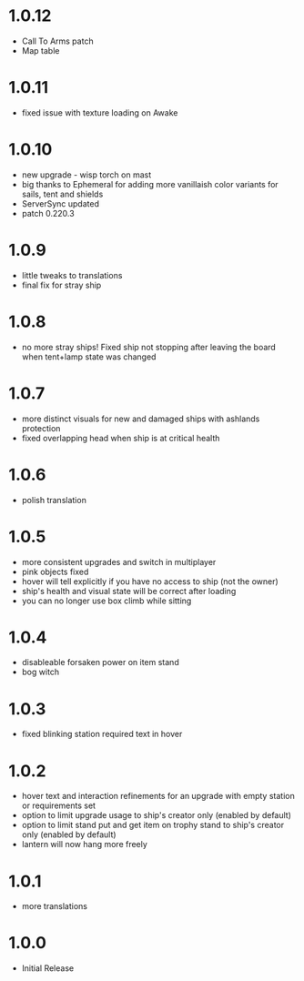 # 1.0.12
* Call To Arms patch
* Map table

# 1.0.11
* fixed issue with texture loading on Awake

# 1.0.10
* new upgrade - wisp torch on mast
* big thanks to Ephemeral for adding more vanillaish color variants for sails, tent and shields
* ServerSync updated
* patch 0.220.3

# 1.0.9
* little tweaks to translations
* final fix for stray ship

# 1.0.8
* no more stray ships! Fixed ship not stopping after leaving the board when tent+lamp state was changed

# 1.0.7
* more distinct visuals for new and damaged ships with ashlands protection
* fixed overlapping head when ship is at critical health

# 1.0.6
* polish translation

# 1.0.5
* more consistent upgrades and switch in multiplayer
* pink objects fixed
* hover will tell explicitly if you have no access to ship (not the owner)
* ship's health and visual state will be correct after loading
* you can no longer use box climb while sitting

# 1.0.4
* disableable forsaken power on item stand
* bog witch

# 1.0.3
* fixed blinking station required text in hover

# 1.0.2
* hover text and interaction refinements for an upgrade with empty station or requirements set
* option to limit upgrade usage to ship's creator only (enabled by default)
* option to limit stand put and get item on trophy stand to ship's creator only (enabled by default)
* lantern will now hang more freely

# 1.0.1
* more translations

# 1.0.0
 * Initial Release